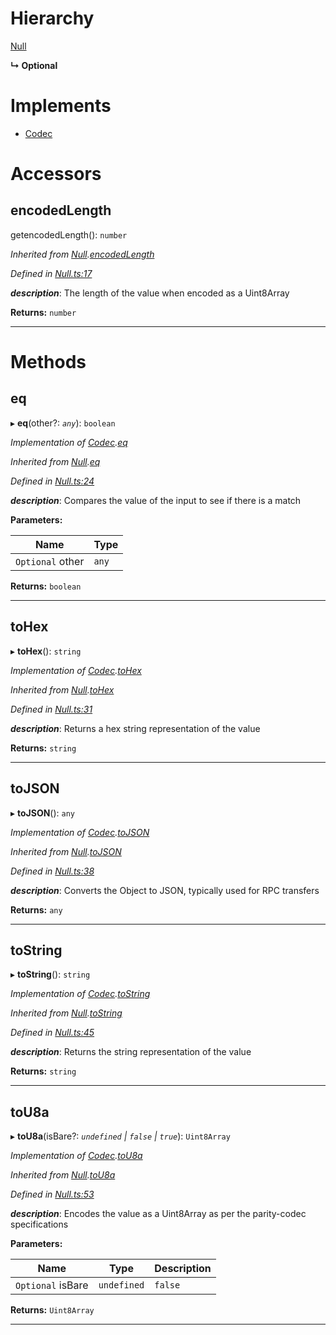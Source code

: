 

# Hierarchy

 [Null](_null_.null.md)

**↳ Optional**

# Implements

* [Codec](../interfaces/_types_.codec.md)

# Accessors

<a id="encodedlength"></a>

##  encodedLength

getencodedLength(): `number`

*Inherited from [Null](_null_.null.md).[encodedLength](_null_.null.md#encodedlength)*

*Defined in [Null.ts:17](https://github.com/polkadot-js/api/blob/dbd37da/packages/types/src/Null.ts#L17)*

*__description__*: The length of the value when encoded as a Uint8Array

**Returns:** `number`

___

# Methods

<a id="eq"></a>

##  eq

▸ **eq**(other?: *`any`*): `boolean`

*Implementation of [Codec](../interfaces/_types_.codec.md).[eq](../interfaces/_types_.codec.md#eq)*

*Inherited from [Null](_null_.null.md).[eq](_null_.null.md#eq)*

*Defined in [Null.ts:24](https://github.com/polkadot-js/api/blob/dbd37da/packages/types/src/Null.ts#L24)*

*__description__*: Compares the value of the input to see if there is a match

**Parameters:**

| Name | Type |
| ------ | ------ |
| `Optional` other | `any` |

**Returns:** `boolean`

___
<a id="tohex"></a>

##  toHex

▸ **toHex**(): `string`

*Implementation of [Codec](../interfaces/_types_.codec.md).[toHex](../interfaces/_types_.codec.md#tohex)*

*Inherited from [Null](_null_.null.md).[toHex](_null_.null.md#tohex)*

*Defined in [Null.ts:31](https://github.com/polkadot-js/api/blob/dbd37da/packages/types/src/Null.ts#L31)*

*__description__*: Returns a hex string representation of the value

**Returns:** `string`

___
<a id="tojson"></a>

##  toJSON

▸ **toJSON**(): `any`

*Implementation of [Codec](../interfaces/_types_.codec.md).[toJSON](../interfaces/_types_.codec.md#tojson)*

*Inherited from [Null](_null_.null.md).[toJSON](_null_.null.md#tojson)*

*Defined in [Null.ts:38](https://github.com/polkadot-js/api/blob/dbd37da/packages/types/src/Null.ts#L38)*

*__description__*: Converts the Object to JSON, typically used for RPC transfers

**Returns:** `any`

___
<a id="tostring"></a>

##  toString

▸ **toString**(): `string`

*Implementation of [Codec](../interfaces/_types_.codec.md).[toString](../interfaces/_types_.codec.md#tostring)*

*Inherited from [Null](_null_.null.md).[toString](_null_.null.md#tostring)*

*Defined in [Null.ts:45](https://github.com/polkadot-js/api/blob/dbd37da/packages/types/src/Null.ts#L45)*

*__description__*: Returns the string representation of the value

**Returns:** `string`

___
<a id="tou8a"></a>

##  toU8a

▸ **toU8a**(isBare?: *`undefined` | `false` | `true`*): `Uint8Array`

*Implementation of [Codec](../interfaces/_types_.codec.md).[toU8a](../interfaces/_types_.codec.md#tou8a)*

*Inherited from [Null](_null_.null.md).[toU8a](_null_.null.md#tou8a)*

*Defined in [Null.ts:53](https://github.com/polkadot-js/api/blob/dbd37da/packages/types/src/Null.ts#L53)*

*__description__*: Encodes the value as a Uint8Array as per the parity-codec specifications

**Parameters:**

| Name | Type | Description |
| ------ | ------ | ------ |
| `Optional` isBare | `undefined` | `false` | `true` |  true when the value has none of the type-specific prefixes (internal) |

**Returns:** `Uint8Array`

___


